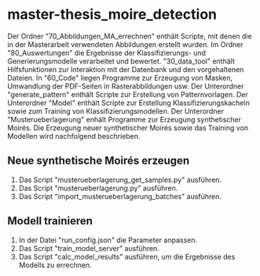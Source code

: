 # master-thesis_moire_detection
 
Der Ordner "70_Abbildungen_MA_errechnen" enthält Scripte, mit denen die in der Masterarbeit verwendeten Abbildungen erstellt wurden.
Im Ordner "80_Auswertungen" die Ergebnisse der Klassifizierungs- und Generierungsmodelle verarbeitet und bewertet. "30_data_tool" enthält Hilfsfunktionen zur Interaktion mit der Datenbank und den vorgehaltenen Dateien.
In "60_Code" liegen Programme zur Erzeugung von Masken, Umwandlung der PDF-Seiten in Rasterabbildungen usw. Der Unterordner "generate_pattern" enthält Scripte zur Erstellung von Patternvorlagen. Der Unterordner "Model" enthält Scripte zur Erstellung Klassifizierungskacheln sowie zum Training von Klassifizierungsmodellen. Der Unterordner "Musterueberlagerung" enhält Programme zur Erzeugung synthetischer Moirés. Die Erzeugung neuer synthetischer Moirés sowie das Training von Modellen wird nachfolgend beschrieben.

## Neue synthetische Moirés erzeugen
1. Das Script "musterueberlagerung_get_samples.py" ausführen.
2. Das Script "musterueberlagerung.py" ausführen.
3. Das Script "import_musterueberlagerung_batches" ausführen.

## Modell trainieren
1. In der Datei "run_config.json" die Parameter anpassen.
2. Das Script "train_model_server" ausführen.
3. Das Script "calc_model_results" ausführen, um die Ergebnisse des Modells zu errechnen.